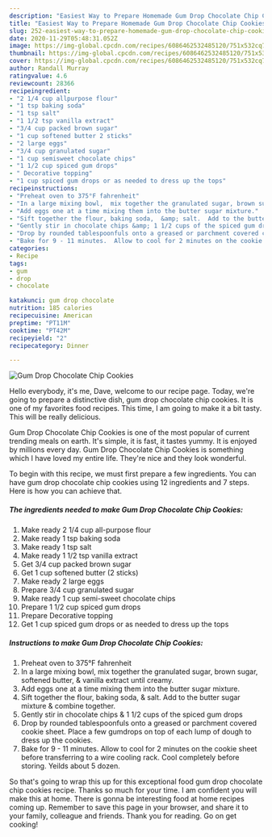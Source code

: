 ```yaml
---
description: "Easiest Way to Prepare Homemade Gum Drop Chocolate Chip Cookies"
title: "Easiest Way to Prepare Homemade Gum Drop Chocolate Chip Cookies"
slug: 252-easiest-way-to-prepare-homemade-gum-drop-chocolate-chip-cookies
date: 2020-11-29T05:48:31.052Z
image: https://img-global.cpcdn.com/recipes/6086462532485120/751x532cq70/gum-drop-chocolate-chip-cookies-recipe-main-photo.jpg
thumbnail: https://img-global.cpcdn.com/recipes/6086462532485120/751x532cq70/gum-drop-chocolate-chip-cookies-recipe-main-photo.jpg
cover: https://img-global.cpcdn.com/recipes/6086462532485120/751x532cq70/gum-drop-chocolate-chip-cookies-recipe-main-photo.jpg
author: Randall Murray
ratingvalue: 4.6
reviewcount: 28366
recipeingredient:
- "2 1/4 cup allpurpose flour"
- "1 tsp baking soda"
- "1 tsp salt"
- "1 1/2 tsp vanilla extract"
- "3/4 cup packed brown sugar"
- "1 cup softened butter 2 sticks"
- "2 large eggs"
- "3/4 cup granulated sugar"
- "1 cup semisweet chocolate chips"
- "1 1/2 cup spiced gum drops"
- " Decorative topping"
- "1 cup spiced gum drops or as needed to dress up the tops"
recipeinstructions:
- "Preheat oven to 375°F fahrenheit"
- "In a large mixing bowl,  mix together the granulated sugar, brown sugar, softened butter, &amp; vanilla extract until creamy."
- "Add eggs one at a time mixing them into the butter sugar mixture."
- "Sift together the flour, baking soda,  &amp; salt.  Add to the butter sugar mixture &amp; combine together."
- "Gently stir in chocolate chips &amp; 1 1/2 cups of the spiced gum drops"
- "Drop by rounded tablespoonfuls onto a greased or parchment covered cookie sheet. Place a few gumdrops on top of each lump of dough to dress up the cookies."
- "Bake for 9 - 11 minutes.  Allow to cool for 2 minutes on the cookie sheet before transferring to a wire cooling rack. Cool completely before storing. Yeilds about 5 dozen."
categories:
- Recipe
tags:
- gum
- drop
- chocolate

katakunci: gum drop chocolate 
nutrition: 185 calories
recipecuisine: American
preptime: "PT11M"
cooktime: "PT42M"
recipeyield: "2"
recipecategory: Dinner

---
```



![Gum Drop Chocolate Chip Cookies](https://img-global.cpcdn.com/recipes/6086462532485120/751x532cq70/gum-drop-chocolate-chip-cookies-recipe-main-photo.jpg)

Hello everybody, it's me, Dave, welcome to our recipe page. Today, we're going to prepare a distinctive dish, gum drop chocolate chip cookies. It is one of my favorites food recipes. This time, I am going to make it a bit tasty. This will be really delicious.



Gum Drop Chocolate Chip Cookies is one of the most popular of current trending meals on earth. It's simple, it is fast, it tastes yummy. It is enjoyed by millions every day. Gum Drop Chocolate Chip Cookies is something which I have loved my entire life. They're nice and they look wonderful.


To begin with this recipe, we must first prepare a few ingredients. You can have gum drop chocolate chip cookies using 12 ingredients and 7 steps. Here is how you can achieve that.

<!--inarticleads1-->

##### The ingredients needed to make Gum Drop Chocolate Chip Cookies:

1. Make ready 2 1/4 cup all-purpose flour
1. Make ready 1 tsp baking soda
1. Make ready 1 tsp salt
1. Make ready 1 1/2 tsp vanilla extract
1. Get 3/4 cup packed brown sugar
1. Get 1 cup softened butter (2 sticks)
1. Make ready 2 large eggs
1. Prepare 3/4 cup granulated sugar
1. Make ready 1 cup semi-sweet chocolate chips
1. Prepare 1 1/2 cup spiced gum drops
1. Prepare  Decorative topping
1. Get 1 cup spiced gum drops or as needed to dress up the tops




<!--inarticleads2-->

##### Instructions to make Gum Drop Chocolate Chip Cookies:

1. Preheat oven to 375°F fahrenheit
1. In a large mixing bowl,  mix together the granulated sugar, brown sugar, softened butter, &amp; vanilla extract until creamy.
1. Add eggs one at a time mixing them into the butter sugar mixture.
1. Sift together the flour, baking soda,  &amp; salt.  Add to the butter sugar mixture &amp; combine together.
1. Gently stir in chocolate chips &amp; 1 1/2 cups of the spiced gum drops
1. Drop by rounded tablespoonfuls onto a greased or parchment covered cookie sheet. Place a few gumdrops on top of each lump of dough to dress up the cookies.
1. Bake for 9 - 11 minutes.  Allow to cool for 2 minutes on the cookie sheet before transferring to a wire cooling rack. Cool completely before storing. Yeilds about 5 dozen.




So that's going to wrap this up for this exceptional food gum drop chocolate chip cookies recipe. Thanks so much for your time. I am confident you will make this at home. There is gonna be interesting food at home recipes coming up. Remember to save this page in your browser, and share it to your family, colleague and friends. Thank you for reading. Go on get cooking!
